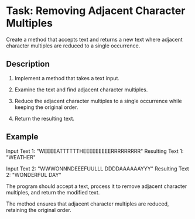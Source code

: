 # Task: Removing Adjacent Character Multiples

Create a method that accepts text and returns a new text where adjacent character multiples are reduced to a single occurrence.

## Description

1. Implement a method that takes a text input.

2. Examine the text and find adjacent character multiples.

3. Reduce the adjacent character multiples to a single occurrence while keeping the original order.

4. Return the resulting text.

## Example

Input Text 1: "WEEEEATTTTTTHEEEEEEEEERRRRRRRRR"
Resulting Text 1: "WEATHER"

Input Text 2: "WWWONNNDEEEFUULLL DDDDAAAAAAYYY"
Resulting Text 2: "WONDERFUL DAY"

The program should accept a text, process it to remove adjacent character multiples, and return the modified text.

The method ensures that adjacent character multiples are reduced, retaining the original order.
